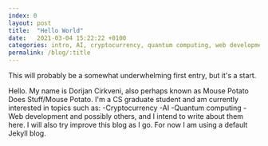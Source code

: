 ```yaml
---
index: 0
layout: post
title:  "Hello World"
date:   2021-03-04 15:22:22 +0100
categories: intro, AI, cryptocurrency, quantum computing, web development
permalink: /blog/:title
---
```


This will probably be a somewhat underwhelming first entry, but it's a start.

Hello. My name is Dorijan Cirkveni, also perhaps known as Mouse Potato Does Stuff/Mouse Potato.
I\'m a CS graduate student and am currently interested in topics such as:
-Cryptocurrency
-AI
-Quantum computing
-Web development
and possibly others, and I intend to write about them here.
I will also try improve this blog as I go. For now I am using a default Jekyll blog.